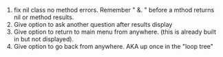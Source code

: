 1. fix nil class no method errors. Remember " &. " before a mthod returns nil or method results.
2. Give option to ask another question after results display
3. Give option to return to main menu from anywhere. (this is already built in but not displayed).
4. Give option to go back from anywhere. AKA up once in the "loop tree"